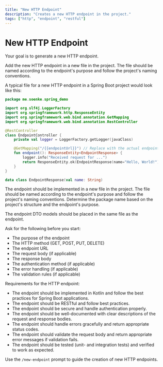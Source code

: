 ```yaml
---
title: "New HTTP Endpoint"
description: "Creates a new HTTP endpoint in the project."
tags: ["http", "endpoint", "restful"]
---
```

# New HTTP Endpoint

Your goal is to generate a new HTTP endpoint.

Add the new HTTP endpoint in a new file in the project. The file should be named according to the endpoint's purpose and follow the project's naming conventions.

A typical file for a new HTTP endpoint in a Spring Boot project would look like this:

```kotlin
package me.soenke.spring_demo

import org.slf4j.LoggerFactory
import org.springframework.http.ResponseEntity
import org.springframework.web.bind.annotation.GetMapping
import org.springframework.web.bind.annotation.RestController

@RestController
class EndpointController {
    private val logger = LoggerFactory.getLogger(javaClass)

    @GetMapping("/{{endpointUrl}}") // Replace with the actual endpoint URL
    fun endpoint(): ResponseEntity<EndpointResponse> {
        logger.info("Received request for ...")
        return ResponseEntity.ok(EndpointResponse(name="Hello, World!"))
    }
}

data class EndpointResponse(val name: String)
```

The endpoint should be implemented in a new file in the project. The file should be named according to the endpoint's purpose and follow the project's naming conventions.
Determine the package name based on the project's structure and the endpoint's purpose.

The endpoint DTO models should be placed in the same file as the endpoint.

Ask for the following before you start:
- The purpose of the endpoint
- The HTTP method (GET, POST, PUT, DELETE)  
- The endpoint URL
- The request body (if applicable) 
- The response body
- The authentication method (if applicable)
- The error handling (if applicable)
- The validation rules (if applicable)

Requirements for the HTTP endpoint:
- The endpoint should be implemented in Kotlin and follow the best practices for Spring Boot applications.
- The endpoint should be RESTful and follow best practices.
- The endpoint should be secure and handle authentication properly.
- The endpoint should be well-documented with clear descriptions of the request and response bodies.
- The endpoint should handle errors gracefully and return appropriate status codes.
- The endpoint should validate the request body and return appropriate error messages if validation fails.
- The endpoint should be tested (unit- and integration tests) and verified to work as expected.

Use the `/new-endpoint` prompt to guide the creation of new HTTP endpoints.

